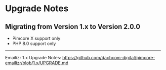 # Upgrade Notes

## Migrating from Version 1.x to Version 2.0.0
- Pimcore X support only
- PHP 8.0 support only

***

Emailizr 1.x Upgrade Notes: https://github.com/dachcom-digital/pimcore-emailizr/blob/1.x/UPGRADE.md
